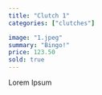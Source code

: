 ```yaml
---
title: "Clutch 1"
categories: ["clutches"]

image: "1.jpeg"
summary: "Bingo!"
price: 123.50
sold: true
---
```


Lorem Ipsum
